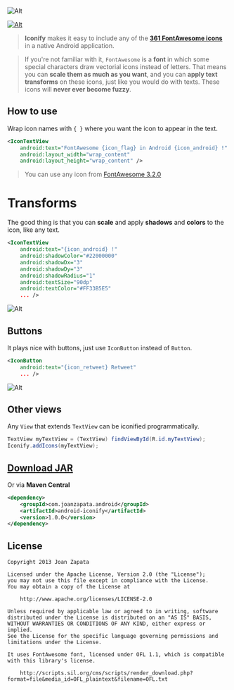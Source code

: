 ![Alt](https://raw.github.com/JoanZapata/android-iconify/master/header.png)

[![Alt](http://developer.android.com/images/brand/en_app_rgb_wo_45.png)](https://play.google.com/store/apps/details?id=com.joanzapata.android.icons.sample)

> **Iconify** makes it easy to include any of the **[361 FontAwesome icons](http://fortawesome.github.io/Font-Awesome/icons)** in a native Android application. 

> If you're not familiar with it, ```FontAwesome``` is a **font** in which some special characters draw vectorial icons instead of letters. That means you can **scale them as much as you want**, and you can **apply text transforms** on these icons, just like you would do with texts. These icons will **never ever become fuzzy**.

## How to use

Wrap icon names with ```{ }``` where you want the icon to appear in the text.

```xml
<IconTextView
    android:text="FontAwesome {icon_flag} in Android {icon_android} !"
    android:layout_width="wrap_content"
    android:layout_height="wrap_content" />
```

> You can use any icon from [FontAwesome 3.2.0](http://fortawesome.github.io/Font-Awesome/icons/)


# Transforms

The good thing is that you can **scale** and apply **shadows** and **colors** to the icon, like any text.

```xml
<IconTextView
    android:text="{icon_android} !"
    android:shadowColor="#22000000"
    android:shadowDx="3"
    android:shadowDy="3"
    android:shadowRadius="1"
    android:textSize="90dp"
    android:textColor="#FF33B5E5"
    ... />
```

![Alt](https://raw.github.com/JoanZapata/android-iconify/master/androids.png)

## Buttons

It plays nice with buttons, just use ```IconButton``` instead of ```Button```.

```xml
<IconButton
    android:text="{icon_retweet} Retweet"
    ... />
```

![Alt](https://raw.github.com/JoanZapata/android-iconify/master/buttons.png)

## Other views

Any ```View``` that extends ```TextView``` can be iconified programmatically.

```java
TextView myTextView = (TextView) findViewById(R.id.myTextView);
Iconify.addIcons(myTextView);
```

## [Download JAR](http://search.maven.org/remotecontent?filepath=com/joanzapata/android/android-iconify/1.0.0/android-iconify-1.0.0.jar)

Or via **Maven Central**

```xml
<dependency>
    <groupId>com.joanzapata.android</groupId>
    <artifactId>android-iconify</artifactId>
    <version>1.0.0</version>
</dependency>
```

## License

```
Copyright 2013 Joan Zapata

Licensed under the Apache License, Version 2.0 (the "License");
you may not use this file except in compliance with the License.
You may obtain a copy of the License at

    http://www.apache.org/licenses/LICENSE-2.0

Unless required by applicable law or agreed to in writing, software
distributed under the License is distributed on an "AS IS" BASIS,
WITHOUT WARRANTIES OR CONDITIONS OF ANY KIND, either express or implied.
See the License for the specific language governing permissions and
limitations under the License.

It uses FontAwesome font, licensed under OFL 1.1, which is compatible
with this library's license.

    http://scripts.sil.org/cms/scripts/render_download.php?format=file&media_id=OFL_plaintext&filename=OFL.txt
    
```
